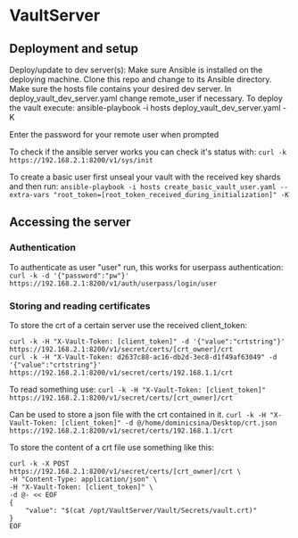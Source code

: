 # VaultServer

## Deployment and setup

Deploy/update to dev server(s):
Make sure Ansible is installed on the deploying machine. 
Clone this repo and change to its Ansible directory. 
Make sure the hosts file contains your desired dev server.
In deploy_vault_dev_server.yaml change remote_user if necessary.
To deploy the vault execute:
ansible-playbook -i hosts deploy_vault_dev_server.yaml -K

Enter the password for your remote user when prompted

To check if the ansible server works you can check it's status with:
```curl -k https://192.168.2.1:8200/v1/sys/init```

To create a basic user first unseal your vault with the received key shards
and then run:
```ansible-playbook -i hosts create_basic_vault_user.yaml --extra-vars "root_token=[root_token_received_during_initialization]" -K```

## Accessing the server

### Authentication
To authenticate as user "user" run, this works for userpass authentication:
```curl -k -d '{"password":"pw"}' https://192.168.2.1:8200/v1/auth/userpass/login/user```

### Storing and reading certificates
To store the crt of a certain server use the received client_token:
```
curl -k -H "X-Vault-Token: [client_token]" -d '{"value":"crtstring"}' https://192.168.2.1:8200/v1/secret/certs/[crt_owner]/crt
curl -k -H "X-Vault-Token: d2637c88-ac16-db2d-3ec8-d1f49af63049" -d '{"value":"crtstring"}' https://192.168.2.1:8200/v1/secret/certs/192.168.1.1/crt
```

To read something use:
```curl -k -H "X-Vault-Token: [client_token]" https://192.168.2.1:8200/v1/secret/certs/[crt_owner]/crt```

Can be used to store a json file with the crt contained in it.
```curl -k -H "X-Vault-Token: [client_token]" -d @/home/dominicsina/Desktop/crt.json https://192.168.2.1:8200/v1/secret/certs/192.168.1.1/crt```

To store the content of a crt file use something like this:
```
curl -k -X POST https://192.168.2.1:8200/v1/secret/certs/[crt_owner]/crt \
-H "Content-Type: application/json" \
-H "X-Vault-Token: [client_token]" \
-d @- << EOF
{
    "value": "$(cat /opt/VaultServer/Vault/Secrets/vault.crt)"
}
EOF
```






